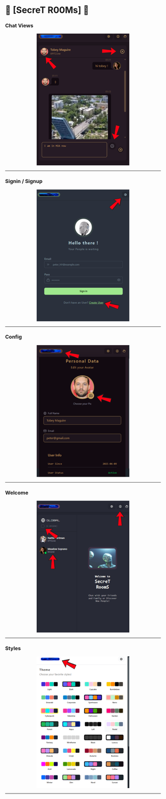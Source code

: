 # 📱 [SecreT R00Ms] 📱

### Chat Views

<div align="center">
  <img src="./client/public/chatbox.png" alt="chat" width="300" />
</div>

---

### Signin / Signup

<div align="center">
  <img src="./client/public/auth.png" alt="auth" width="300" />
</div>

---

### Config

<div align="center">
  <img src="./client/public/config.png" alt="config" width="300" />
</div>

---

### Welcome

<div align="center">
  <img src="./client/public/welcome.png" alt="welcome" width="300" />
</div>

---

### Styles

<div align="center">
  <img src="./client/public/styles.png" alt="styles" width="300" />
</div>

---
